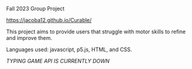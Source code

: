 Fall 2023 Group Project

https://jacoba12.github.io/Curable/

This project aims to provide users that struggle with motor skills to refine and improve them.

Languages used: javascript, p5.js, HTML, and CSS. 

*TYPING GAME API IS CURRENTLY DOWN*
